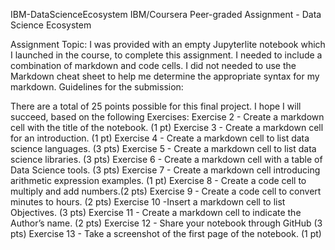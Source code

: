 IBM-DataScienceEcosystem
IBM/Coursera Peer-graded Assignment - Data Science Ecosystem

Assignment Topic: I was provided with an empty Jupyterlite notebook which I launched in the course, to complete this assignment. 
I needed to include a combination of markdown and code cells. I did not needed to use the Markdown cheat sheet to help me determine the appropriate syntax for my markdown. 
Guidelines for the submission:

There are a total of 25 points possible for this final project. I hope I will succeed, based on the following Exercises:
Exercise 2 - Create a markdown cell with the title of the notebook. (1 pt)
Exercise 3 - Create a markdown cell for an introduction. (1 pt) 
Exercise 4 - Create a markdown cell to list data science languages. (3 pts) 
Exercise 5 - Create a markdown cell to list data science libraries. (3 pts) 
Exercise 6 - Create a markdown cell with a table of Data Science tools. (3 pts)
Exercise 7 - Create a markdown cell introducing arithmetic expression examples. (1 pt) 
Exercise 8 - Create a code cell to multiply and add numbers.(2 pts) 
Exercise 9 - Create a code cell to convert minutes to hours. (2 pts)
Exercise 10 -Insert a markdown cell to list Objectives. (3 pts)
Exercise 11 - Create a markdown cell to indicate the Author’s name. (2 pts) 
Exercise 12 - Share your notebook through GitHub (3 pts)
Exercise 13 - Take a screenshot of the first page of the notebook. (1 pt)
